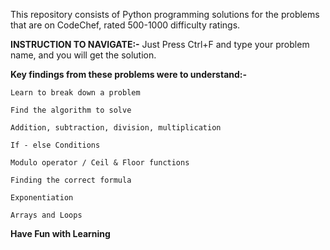 This repository consists of Python programming solutions for the problems that are on CodeChef, rated 500-1000 difficulty ratings.

**INSTRUCTION TO NAVIGATE:-** Just Press Ctrl+F and type your problem name, and you will get the solution.

**Key findings from these problems were to understand:-**

    Learn to break down a problem
    
    Find the algorithm to solve
    
    Addition, subtraction, division, multiplication
    
    If - else Conditions
    
    Modulo operator / Ceil & Floor functions
    
    Finding the correct formula
    
    Exponentiation
    
    Arrays and Loops
    
  **Have Fun with Learning**
